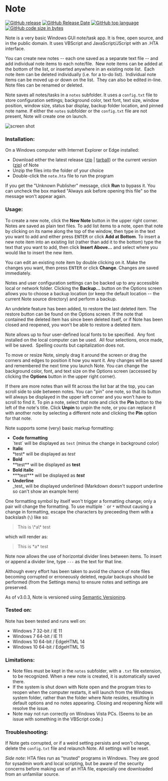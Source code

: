 # Note

[![GitHub release](https://img.shields.io/github/release/freginold/Note.svg)](https://img.shields.io/github/release/freginold/Note.svg) [![GitHub Release Date](https://img.shields.io/github/release-date/freginold/Note.svg)](https://img.shields.io/github/release-date/freginold/Note.svg) [![GitHub top language](https://img.shields.io/github/languages/top/freginold/Note.svg)](https://github.com/freginold/Note/) [![GitHub code size in bytes](https://img.shields.io/github/languages/code-size/freginold/Note.svg)](https://github.com/freginold/Note)

Note is a very basic Windows GUI note/task app.  It is free, open source, and in the public domain.  It uses VBScript and JavaScript/JScript with an .HTA interface.

You can create new notes -- each one saved as a separate text file -- and add individual note items to each note/file.  New note items can be added at the bottom of the list, or inserted anywhere in an existing note list.  Each note item can be deleted individually (i.e. for a to-do list).  Individual note items can be moved up or down on the list.  They can also be edited in-line.  Note files can be renamed or deleted.

Note saves all notes/tasks in a `notes` subfolder.  It uses a `config.txt` file to store configuration settings; background color, text font, text size, window position, window size, status bar display, backup folder location, and pinned note name. If either the `notes` subfolder or the `config.txt` file are not present, Note will create one on launch.

![screen shot](https://github.com/freginold/Note/blob/master/note_ss.png)

### Installation:
On a Windows computer with Internet Explorer or Edge installed:

  - Download either the latest release ([zip](https://github.com/freginold/Note/archive/v3.4.zip) | [tarball](https://github.com/freginold/Note/archive/v3.4.tar.gz)) or the current version ([zip](https://github.com/freginold/Note/archive/master.zip)) of Note
  - Unzip the files into the folder of your choice
  - Double-click the `note.hta` file to run the program

If you get the "Unknown Publisher" message, click <b>Run</b> to bypass it.  You can uncheck the box marked "Always ask before opening this file" so the message won't appear again.

### Usage:
To create a new note, click the <b>New Note</b> button in the upper right corner.  Notes are saved as plain text files.  To add list items to a note, open that note by clicking on its name along the top of the window, then type in the text you want to add and either press <kbd>ENTER</kbd> or click <b>Add at Bottom</b>.  To insert a new note item into an existing list (rather than add it to the bottom) type the text that you want to add, then click <b>Insert Above...</b> and select where you would like to insert the new item.

You can edit an existing note item by double clicking on it.  Make the changes you want, then press <kbd>ENTER</kbd> or click <b>Change</b>.  Changes are saved immediately.

Notes and user configuration settings can be backed up to any accessible local or network folder.  Clicking the <b>Backup...</b> button on the Options screen allows you to choose a backup location (or keep the default location -- the current Note source directory) and perform a backup.

An undelete feature has been added, to restore the last deleted item.  The restore button can be found on the Options screen.  If the note that contained the deleted item has since been deleted itself, or if Note has been closed and reopened, you won't be able to restore a deleted item.

Note allows up to four user-defined local fonts to be specified.  Any font installed on the local computer can be used.  All four selections, once made, will be saved.  Spelling counts but capitalization does not.

To move or resize Note, simply drag it around the screen or drag the corners and edges to position it how you want it.  Any changes will be saved and remembered the next time you launch Note.  You can change the background color, font, and text size on the Options screen (accessed by clicking the <b>Options</b> button in the upper right corner).

If there are more notes than will fit across the list bar at the top, you can scroll side to side between notes.  You can "pin" one note, so that its button will always be displayed in the upper left corner and you won't have to scroll to find it.  To pin a note, select that note and click the <b>Pin</b> button to the left of the note's title.  Click <b>Unpin</b> to unpin the note, or you can replace it with another note by selecting a different note and clicking the <b>Pin</b> option for that note.

Note supports some (very) basic markup formatting:
- **Code formatting**  
  \`test\` will be displayed as `test` (minus the change in background color)
- **Italic**  
  \*test\* will be displayed as *test*
- **Bold**  
  \*\*test\*\* will be displayed as **test**
- **Bold italic**  
  \*\*\*test\*\*\* will be displayed as ***test***
- **Underline**  
  \_test\_ will be displayed underlined (Markdown doesn't support underline so can't show an example here)

One formatting symbol by itself won't trigger a formatting change; only a pair will change the formatting. To use multiple `` ` `` or `*` without causing a change in formatting, escape the characters by preceeding them with a backslash (` \ `) like so:

>This is \\\*a\\\* test

which will render as:

>This is \*a\* test

Note now allows the use of horizontal divider lines between items.  To insert or append a divider line, type `---` as the text for that line.

Although every effort has been taken to avoid the chance of note files becoming corrupted or erroneously deleted, regular backups should be performed (from the Settings menu) to ensure notes and settings are preserved.

As of v3.0.3, Note is versioned using [Semantic Versioning](http://semver.org/).

### Tested on:
Note has been tested and runs well on:
- Windows 7 32-bit / IE 11
- Windows 7 64-bit / IE 11
- Windows 10 64-bit / EdgeHTML 14
- Windows 10 64-bit / EdgeHTML 15

### Limitations:
- Note files must be kept in the `notes` subfolder, with a `.txt` file extension, to be recognized.  When a new note is created, it is automatically saved there.
- If the system is shut down with Note open and the program tries to reopen when the computer restarts, it will launch from the Windows system folder, rather than the folder where Note resides, resulting in default options and no notes appearing. Closing and reopening Note will resolve the issue.
- Note may not run correctly on Windows Vista PCs.  (Seems to be an issue with something in the VBScript code.)

### Troubleshooting:
If Note gets corrupted, or if a weird setting persists and won't change, delete the `config.txt` file and relaunch Note.  All settings will be reset.

*Side note:* HTA files run as "trusted" programs in Windows.  They are good for sysadmin work and local scripting, but be aware of the security concerns before making use of an HTA file, especially one downloaded from an unfamiliar source.

